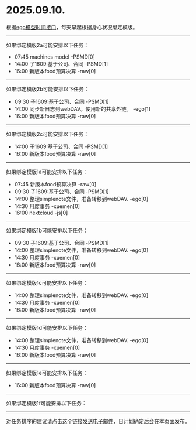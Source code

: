 # 2025.09.10.

根据[ego模型时间接口](https://gitee.com/hyg/blog/blob/master/timeflow.md)，每天早起根据身心状况绑定模版。

---
如果绑定模版2a可能安排以下任务：

- 07:45	machines model -PSMD[0]
- 14:00	子1609:基于公司、合同 -PSMD[1]
- 16:00	新版本food预算决算 -raw[0]

---
如果绑定模版2b可能安排以下任务：

- 09:30	子1609:基于公司、合同 -PSMD[1]
- 14:00	同步新日志到webDAV。使用新的共享外链。 -ego[1]
- 16:00	新版本food预算决算 -raw[0]

---
如果绑定模版2c可能安排以下任务：

- 14:00	子1609:基于公司、合同 -PSMD[1]
- 16:00	新版本food预算决算 -raw[0]

---
如果绑定模版1a可能安排以下任务：

- 07:45	新版本food预算决算 -raw[0]
- 09:30	子1609:基于公司、合同 -PSMD[1]
- 14:00	整理simplenote文件，准备转移到webDAV. -ego[0]
- 14:30	月度事务 -xuemen[0]
- 16:00	nextcloud -js[0]

---
如果绑定模版1b可能安排以下任务：

- 09:30	子1609:基于公司、合同 -PSMD[1]
- 14:00	整理simplenote文件，准备转移到webDAV. -ego[0]
- 14:30	月度事务 -xuemen[0]
- 16:00	新版本food预算决算 -raw[0]

---
如果绑定模版1c可能安排以下任务：

- 14:00	整理simplenote文件，准备转移到webDAV. -ego[0]
- 14:30	月度事务 -xuemen[0]
- 16:00	新版本food预算决算 -raw[0]

---
如果绑定模版1d可能安排以下任务：

- 14:00	整理simplenote文件，准备转移到webDAV. -ego[0]
- 14:30	月度事务 -xuemen[0]
- 16:00	新版本food预算决算 -raw[0]

---
如果绑定模版1e可能安排以下任务：

- 16:00	新版本food预算决算 -raw[0]

---
如果绑定模版1f可能安排以下任务：


---
对任务排序的建议请点击这个链接<a href="mailto:huangyg@mars22.com?subject=关于2025.09.10.任务排序的建议&body=date: 2025.09.10.%0D%0Afile: ../../blog/release/time/d.20250910.md%0D%0A---请勿修改邮件主题及以上内容---%0D%0A">发送电子邮件</a>，日计划确定后会在本页面发布。
